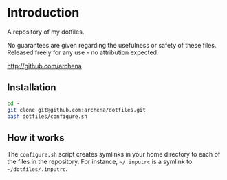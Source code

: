 # Introduction

A repository of my dotfiles.

No guarantees are given regarding the usefulness or safety of these files. Released freely for any use - no attribution expected.

http://github.com/archena

## Installation

```bash
cd ~
git clone git@github.com:archena/dotfiles.git
bash dotfiles/configure.sh
```

## How it works

The `configure.sh` script creates symlinks in your home directory to each of the files in the repository. For instance, `~/.inputrc` is a symlink to `~/dotfiles/.inputrc`.
